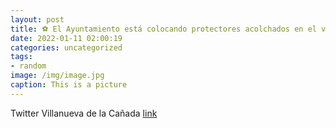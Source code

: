 ```yaml
---
layout: post
title: ⚽️ El Ayuntamiento está colocando protectores acolchados en el vallado, los banquillos y las porterías abatibles del campo de fú...
date: 2022-01-11 02:00:19
categories: uncategorized
tags:
- random
image: /img/image.jpg
caption: This is a picture
---
```

Twitter Villanueva de la Cañada [link](https://twitter.com/AytoVDLCanada/status/1480500091274371074)
